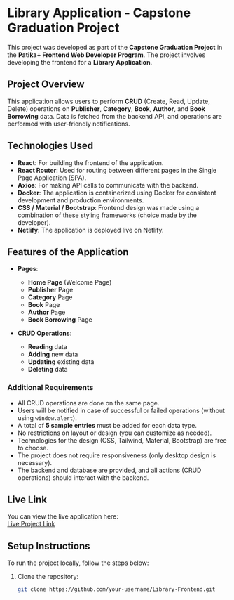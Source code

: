 # Library Application - Capstone Graduation Project

This project was developed as part of the **Capstone Graduation Project** in the **Patika+ Frontend Web Developer Program**. The project involves developing the frontend for a **Library Application**.

## Project Overview

This application allows users to perform **CRUD** (Create, Read, Update, Delete) operations on **Publisher**, **Category**, **Book**, **Author**, and **Book Borrowing** data. Data is fetched from the backend API, and operations are performed with user-friendly notifications.

## Technologies Used

- **React**: For building the frontend of the application.
- **React Router**: Used for routing between different pages in the Single Page Application (SPA).
- **Axios**: For making API calls to communicate with the backend.
- **Docker**: The application is containerized using Docker for consistent development and production environments.
- **CSS / Material / Bootstrap**: Frontend design was made using a combination of these styling frameworks (choice made by the developer).
- **Netlify**: The application is deployed live on Netlify.

## Features of the Application

- **Pages**:
  - **Home Page** (Welcome Page)
  - **Publisher** Page
  - **Category** Page
  - **Book** Page
  - **Author** Page
  - **Book Borrowing** Page
  
- **CRUD Operations**:
  - **Reading** data
  - **Adding** new data
  - **Updating** existing data
  - **Deleting** data

### Additional Requirements

- All CRUD operations are done on the same page.
- Users will be notified in case of successful or failed operations (without using `window.alert`).
- A total of **5 sample entries** must be added for each data type.
- No restrictions on layout or design (you can customize as needed).
- Technologies for the design (CSS, Tailwind, Material, Bootstrap) are free to choose.
- The project does not require responsiveness (only desktop design is necessary).
- The backend and database are provided, and all actions (CRUD operations) should interact with the backend.

## Live Link

You can view the live application here:  
[Live Project Link](https://inquisitive-gnome-30efd3.netlify.app/)

## Setup Instructions

To run the project locally, follow the steps below:

1. Clone the repository:
   ```bash
   git clone https://github.com/your-username/Library-Frontend.git
